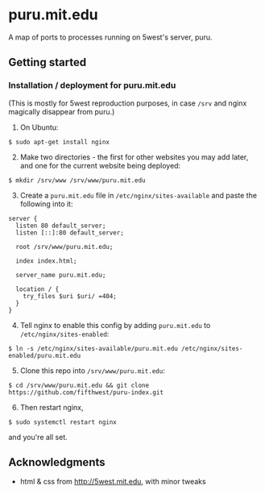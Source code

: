 # puru.mit.edu

A map of ports to processes running on 5west's server, puru.

## Getting started

### Installation / deployment for puru.mit.edu
(This is mostly for 5west reproduction purposes, in case `/srv` and nginx magically disappear from puru.)

1. On Ubuntu:
```
$ sudo apt-get install nginx
```
2. Make two directories - the first for other websites you may add later, and one for the current website being deployed:
```
$ mkdir /srv/www /srv/www/puru.mit.edu
```
3. Create a `puru.mit.edu` file in `/etc/nginx/sites-available` and paste the following into it:
```
server {
  listen 80 default_server;
  listen [::]:80 default_server;

  root /srv/www/puru.mit.edu;

  index index.html;

  server_name puru.mit.edu;

  location / {
    try_files $uri $uri/ =404;
  }
}
```
4. Tell nginx to enable this config by adding `puru.mit.edu` to `/etc/nginx/sites-enabled`:
```
$ ln -s /etc/nginx/sites-available/puru.mit.edu /etc/nginx/sites-enabled/puru.mit.edu
```
5. Clone this repo into `/srv/www/puru.mit.edu`:
```
$ cd /srv/www/puru.mit.edu && git clone https://github.com/fifthwest/puru-index.git
```
6. Then restart nginx,
```
$ sudo systemctl restart nginx
```
and you're all set.

## Acknowledgments
 - html & css from http://5west.mit.edu, with minor tweaks
